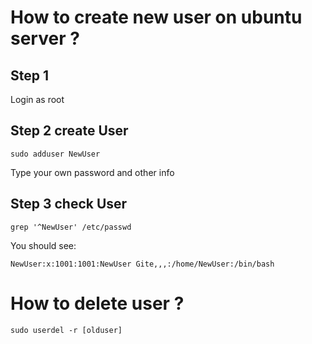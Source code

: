 # How to create new user on ubuntu server ?

## Step 1 

Login as root

## Step 2 create User

    sudo adduser NewUser

Type your own password and other info

## Step 3 check User

    grep '^NewUser' /etc/passwd

You should see:

    NewUser:x:1001:1001:NewUser Gite,,,:/home/NewUser:/bin/bash

# How to delete user ?

    sudo userdel -r [olduser]